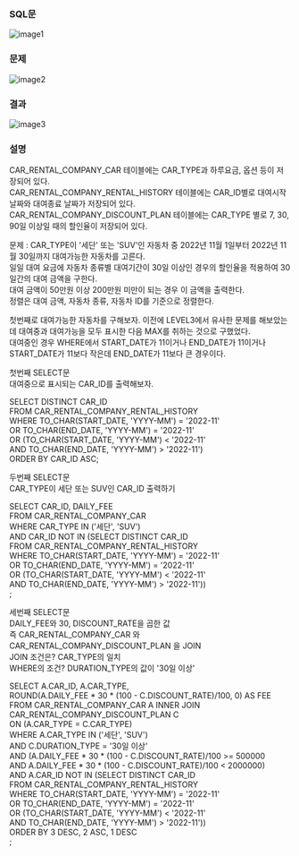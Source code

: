 ### SQL문
![image1](https://user-images.githubusercontent.com/123911778/263562609-13d0f801-802f-4b10-a5f5-30c8357b92f4.PNG)

### 문제  
![image2](https://user-images.githubusercontent.com/123911778/263562611-0c443453-773a-4d85-b796-f8479ed87a54.PNG)

### 결과
![image3](https://user-images.githubusercontent.com/123911778/263562613-98d84913-7a46-4335-b92a-4d9bcfdb47a2.PNG)

### 설명
CAR_RENTAL_COMPANY_CAR 테이블에는 CAR_TYPE과 하루요금, 옵션 등이 저장되어 있다.               
CAR_RENTAL_COMPANY_RENTAL_HISTORY 테이블에는 CAR_ID별로 대여시작 날짜와 대여종료 날짜가 저장되어 있다.             
CAR_RENTAL_COMPANY_DISCOUNT_PLAN 테이블에는 CAR_TYPE 별로 7, 30, 90일 이상일 때의 할인율이 저장되어 있다.             

문제 : CAR_TYPE이 '세단' 또는 'SUV'인 자동차 중 2022년 11월 1일부터 2022년 11월 30일까지 대여가능한 자동차를 고른다.             
일일 대여 요금에 자동차 종류별 대여기간이 30일 이상인 경우의 할인율을 적용하여 30일간의 대여 금액을 구한다.             
대여 금액이 50만원 이상 200만원 미만이 되는 경우 이 금액을 출력한다.             
정렬은 대여 금액, 자동차 종류, 자동차 ID를 기준으로 정렬한다.             

첫번째로 대여가능한 자동차를 구해보자.
이전에 LEVEL3에서 유사한 문제를 해보았는데 대여중과 대여가능을 모두 표시한 다음 MAX를 취하는 것으로 구했었다.             
대여중인 경우 WHERE에서 START_DATE가 11이거나 END_DATE가 11이거나 START_DATE가 11보다 작은데 END_DATE가 11보다 큰 경우이다.             

첫번째 SELECT문             
대여중으로 표시되는 CAR_ID를 출력해보자.             

SELECT DISTINCT CAR_ID             
FROM CAR_RENTAL_COMPANY_RENTAL_HISTORY              
WHERE TO_CHAR(START_DATE, 'YYYY-MM') = '2022-11'             
    OR TO_CHAR(END_DATE, 'YYYY-MM') = '2022-11'             
    OR (TO_CHAR(START_DATE, 'YYYY-MM') < '2022-11'             
       AND TO_CHAR(END_DATE, 'YYYY-MM') > '2022-11')                          
ORDER BY CAR_ID ASC;             

두번째 SELECT문             
CAR_TYPE이 세단 또는 SUV인 CAR_ID 출력하기             

SELECT CAR_ID, DAILY_FEE             
FROM CAR_RENTAL_COMPANY_CAR               
WHERE CAR_TYPE IN ('세단', 'SUV')             
    AND CAR_ID NOT IN (SELECT DISTINCT CAR_ID             
                        FROM CAR_RENTAL_COMPANY_RENTAL_HISTORY              
                        WHERE TO_CHAR(START_DATE, 'YYYY-MM') = '2022-11'             
                            OR TO_CHAR(END_DATE, 'YYYY-MM') = '2022-11'             
                            OR (TO_CHAR(START_DATE, 'YYYY-MM') < '2022-11'             
                               AND TO_CHAR(END_DATE, 'YYYY-MM') > '2022-11'))             
;             

세번째 SELECT문             
DAILY_FEE와 30, DISCOUNT_RATE을 곱한 값             
즉 CAR_RENTAL_COMPANY_CAR 와 CAR_RENTAL_COMPANY_DISCOUNT_PLAN 을 JOIN             
JOIN 조건은? CAR_TYPE의 일치             
WHERE의 조건? DURATION_TYPE의 값이 '30일 이상'             

SELECT A.CAR_ID, A.CAR_TYPE,              
    ROUND(A.DAILY_FEE * 30 * (100 - C.DISCOUNT_RATE)/100, 0) AS FEE             
FROM CAR_RENTAL_COMPANY_CAR A INNER JOIN CAR_RENTAL_COMPANY_DISCOUNT_PLAN C             
    ON (A.CAR_TYPE = C.CAR_TYPE)             
WHERE A.CAR_TYPE IN ('세단', 'SUV')             
    AND C.DURATION_TYPE = '30일 이상'             
    AND (A.DAILY_FEE * 30 * (100 - C.DISCOUNT_RATE)/100 >= 500000             
        AND A.DAILY_FEE * 30 * (100 - C.DISCOUNT_RATE)/100 < 2000000)             
    AND A.CAR_ID NOT IN (SELECT DISTINCT CAR_ID             
                        FROM CAR_RENTAL_COMPANY_RENTAL_HISTORY              
                        WHERE TO_CHAR(START_DATE, 'YYYY-MM') = '2022-11'             
                            OR TO_CHAR(END_DATE, 'YYYY-MM') = '2022-11'             
                            OR (TO_CHAR(START_DATE, 'YYYY-MM') < '2022-11'             
                               AND TO_CHAR(END_DATE, 'YYYY-MM') > '2022-11'))             
ORDER BY 3 DESC, 2 ASC, 1 DESC             
;             



